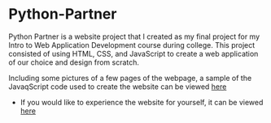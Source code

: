 # Python-Partner
Python Partner is a website project that I created as my final project for my Intro to Web Application Development course during college. This project consisted of using HTML, CSS, and JavaScript to create a web application of our choice and design from scratch.

Including some pictures of a few pages of the webpage, a sample of the JavaqScript code used to create the website can be viewed [here](/Images/Code%20Examples/JavaScript_Example.png)

* If you would like to experience the website for yourself, it can be viewed [here](https://webpages.charlotte.edu/dseaver2/Project/index.html)
